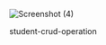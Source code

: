 ![Screenshot (4)](https://github.com/NimeshLathiya/student-crud-operation/assets/142136394/ade2151c-0e8d-461f-9182-8e3aaaa91dcf)


student-crud-operation
